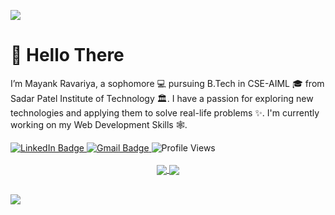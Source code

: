 ![](https://capsule-render.vercel.app/api?type=waving&color=gradient&customColorList=24&height=100&section=header)

# 👋 Hello There

I’m Mayank Ravariya, a sophomore 💻 pursuing B.Tech in CSE-AIML 🎓 from Sadar Patel Institute of Technology 🏛. I have a passion for exploring new technologies and applying them to solve real-life problems ✨. I'm currently working on my Web Development Skills 🕸️.

<div id="badges">

<a href="https://www.linkedin.com/in/mayank-ravariya">
    <img src="https://img.shields.io/badge/LinkedIn-0072b1?style=flat-square&logo=linkedin&logoColor=white&link=https://www.linkedin.com/in/mayank-ravariya" alt="LinkedIn Badge"/>
</a>
<a href="mailto:mayankravariya@gmail.com">
    <img src="https://img.shields.io/badge/Gmail-c14438?style=flat-square&logo=gmail&logoColor=white&link=mailto:mayankravariya@gmail.com" alt="Gmail Badge"/>
</a>
<a>
    <img src="https://badges.pufler.dev/visits/SoulDev07/SoulDev07?style=flat-square" alt="Profile Views">
</a>

<!-- [![Linkedin Badge](https://img.shields.io/badge/mayank--ravariya-blue?style=flat-square&logo=Linkedin&logoColor=white&link=https://www.linkedin.com/in/mayank-ravariya)](https://www.linkedin.com/in/mayank-ravariya)
[![Gmail Badge](https://img.shields.io/badge/mayankravariya@gmail.com-c14438?style=flat-square&logo=Gmail&logoColor=white&link=mailto:mayankravariya@gmail.com)](mailto:mayankravariya@gmail.com) -->

</div>

<br>

<div id="pins" align="center">

<a href="https://github.com/SoulDev07/ipl-auction-2024-web" target="_blank">
  <img align="center" src="https://github-readme-stats.vercel.app/api/pin/?username=SoulDev07&repo=ipl-auction-2024-web&theme=dracula" />
</a>
<a href="https://github.com/SoulDev07/TG9-Bot" target="_blank">
 <img align="center" src="https://github-readme-stats.vercel.app/api/pin/?username=SoulDev07&repo=TG9-Bot&theme=dracula" />
</a>

</div>

<br>

![](https://capsule-render.vercel.app/api?type=waving&color=gradient&customColorList=24&height=100&section=footer)